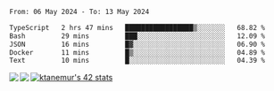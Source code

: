 <!--START_SECTION:waka-->

```txt
From: 06 May 2024 - To: 13 May 2024

TypeScript   2 hrs 47 mins   █████████████████▒░░░░░░░   68.82 %
Bash         29 mins         ███░░░░░░░░░░░░░░░░░░░░░░   12.09 %
JSON         16 mins         █▓░░░░░░░░░░░░░░░░░░░░░░░   06.90 %
Docker       11 mins         █▒░░░░░░░░░░░░░░░░░░░░░░░   04.89 %
Text         10 mins         █░░░░░░░░░░░░░░░░░░░░░░░░   04.39 %
```

<!--END_SECTION:waka-->
<a href="https://github.com/anuraghazra/github-readme-stats">
  <img align="left" src="https://github-readme-stats.vercel.app/api?username=Tanesan&count_private=true&show_icons=true" />
<img align="left" src="https://github-readme-stats.vercel.app/api/top-langs/?username=Tanesan" />
</a>

[![ktanemur's 42 stats](https://badge42.vercel.app/api/v2/cl1wslf6s002109l771rng2w8/stats?cursusId=21&coalitionId=62)](https://github.com/JaeSeoKim/badge42)
